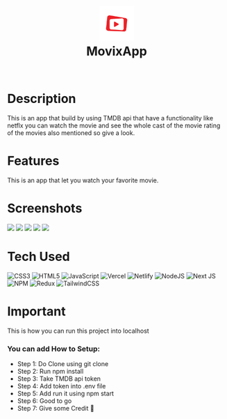 <div align="center">
      <h1> <img src="https://github.com/AmanTrivedi1/Movie/blob/main/src/assets/movix-logo.png" width="80px"><br/>MovixApp</h1>
     </div>
<p align="center"> <a href="https://twitter.com/Aman_trivedi10" target="_blank"><img alt="" src="https://img.shields.io/badge/Twitter-1DA1F2?style=normal&logo=twitter&logoColor=white" style="vertical-align:center" /></a> <a href="https://www.instagram.com/_beingaman._/" target="_blank"><img alt="" src="https://img.shields.io/badge/Instagram-E4405F?style=normal&logo=instagram&logoColor=white" style="vertical-align:center" /></a> <a href="}" target="_blank"><img alt="" src="https://img.shields.io/badge/LinkedIn-0077B5?style=normal&logo=linkedin&logoColor=white" style="vertical-align:center" /></a> </p>

# Description
This is an app that build by using TMDB api that have a functionality like netflx you can watch the movie and see the whole cast of the movie rating of the movies also mentioned so give a look.

# Features
This is an app that let you watch your favorite movie.
# Screenshots
 <img src="https://res.cloudinary.com/dmlts9lbk/image/upload/v1683268553/Screenshot_2023-05-05_120255_xkacjl.png"> <img src="https://res.cloudinary.com/dmlts9lbk/image/upload/v1683268560/Screenshot_2023-05-05_120313_kewbjl.png"> <img src="https://res.cloudinary.com/dmlts9lbk/image/upload/v1683268593/Screenshot_2023-05-05_120341_jxyxvl.png"> <img src="https://res.cloudinary.com/dmlts9lbk/image/upload/v1683268603/Screenshot_2023-05-05_120409_pubbh9.png"> <img src="https://res.cloudinary.com/dmlts9lbk/image/upload/v1683268612/Screenshot_2023-05-05_120431_tvxer3.png">
# Tech Used
 ![CSS3](https://img.shields.io/badge/css3-%231572B6.svg?style=for-the-badge&logo=css3&logoColor=white) ![HTML5](https://img.shields.io/badge/html5-%23E34F26.svg?style=for-the-badge&logo=html5&logoColor=white) ![JavaScript](https://img.shields.io/badge/javascript-%23323330.svg?style=for-the-badge&logo=javascript&logoColor=%23F7DF1E) ![Vercel](https://img.shields.io/badge/vercel-%23000000.svg?style=for-the-badge&logo=vercel&logoColor=white) ![Netlify](https://img.shields.io/badge/netlify-%23000000.svg?style=for-the-badge&logo=netlify&logoColor=#00C7B7) ![NodeJS](https://img.shields.io/badge/node.js-6DA55F?style=for-the-badge&logo=node.js&logoColor=white) ![Next JS](https://img.shields.io/badge/Next-black?style=for-the-badge&logo=next.js&logoColor=white) ![NPM](https://img.shields.io/badge/NPM-%23000000.svg?style=for-the-badge&logo=npm&logoColor=white) ![Redux](https://img.shields.io/badge/redux-%23593d88.svg?style=for-the-badge&logo=redux&logoColor=white) ![TailwindCSS](https://img.shields.io/badge/tailwindcss-%2338B2AC.svg?style=for-the-badge&logo=tailwind-css&logoColor=white)
      
# Important
This is how you can run this project into localhost

### You can add How to Setup:
- Step 1: Do Clone using git clone
- Step 2: Run npm  install
- Step 3: Take TMDB api token
- Step 4: Add token into .env file
- Step 5: Add run it using npm start 
- Step 6: Good to go
- Step 7: Give some Credit 💛

